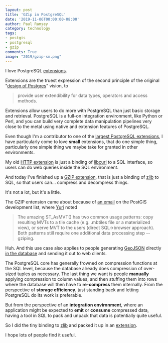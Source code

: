 ```yaml
---
layout: post
title: 'GZip in PostgreSQL'
date: '2019-11-06T00:00:00-08:00'
author: Paul Ramsey
category: technology
tags:
- postgis
- postgresql
- gzip
comments: True
image: "2019/gzip-sm.png"
---
```


I love PostgreSQL [extensions](https://www.postgresql.org/docs/current/sql-createextension.html). 

Extensions are the truest expression of the second principle of the original "[design of Postgres](https://sfu-db.github.io/dbsystems/Papers/postgres.pdf)" vision, to

> provide user extendibility for data types, operators and access methods.

Extensions allow users to do more with PostgreSQL than just basic storage and retrieval. PostgreSQL is a full-on integration environment, like Python or Perl, and you can build very complete data manipulation pipelines very close to the metal using native and extension features of PostgreSQL.

Even though I'm a contributor to one of the [largest PostgreSQL extensions](http://postgis.net), I have particularly come to love **small** extensions, that do one simple thing, particularly one simple thing we maybe take for granted in other environments.

My old [HTTP extension](https://github.com/pramsey/pgsql-http/) is just a binding of [libcurl](https://curl.haxx.se/libcurl/) to a SQL interface, so users can do web queries inside the SQL environment.

And today I've finished up a [GZIP extension](https://github.com/pramsey/pgsql-gzip/), that is just a binding of [zlib](https://www.zlib.net/) to SQL, so that users can... compress and decompress things.

It's not a lot, but it's a little.

The GZIP entension came about because of [an email](https://lists.osgeo.org/pipermail/postgis-devel/2019-November/028276.html) on the PostGIS development list, where [Yuri](https://twitter.com/nyuriks) noted

> The amazing ST_AsMVT() has two common usage patterns:  copy resulting MVTs to
a tile cache (e.g. .mbtiles file or a materialized view), or serve MVT to
the users (direct SQL->browser approach).  Both patterns still require one
additional data processing step -- gziping.

Huh. And this use case also applies to people generating [GeoJSON](http://geojson.io/) directly [in the database](/2019/08/postgis-3-geojson.html) and sending it out to web clients.

The PostgreSQL core has generally frowned on compression functions at the SQL level, because the database already does compression of over-sized tuples as necessary. The last thing we want is people **manually** applying compression to column values, and then stuffing them into rows where the database will then have to **re-compress** them internally. From the perspective of **storage efficiency**, just standing back and letting PostgreSQL do its work is preferable.

But from the perspective of an **integration environment**, where an application might be expected to **emit** or **consume** compressed data, having a tool in SQL to pack and unpack that data is potentially quite useful. 

So I did the tiny binding to [zlib](https://www.zlib.net/) and packed it up in an [extension](https://github.com/pramsey/pgsql-gzip/).

I hope lots of people find it useful.


